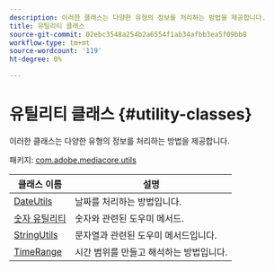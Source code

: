 ```yaml
---
description: 이러한 클래스는 다양한 유형의 정보를 처리하는 방법을 제공합니다.
title: 유틸리티 클래스
source-git-commit: 02ebc3548a254b2a6554f1ab34afbb3ea5f09bb8
workflow-type: tm+mt
source-wordcount: '119'
ht-degree: 0%

---
```


# 유틸리티 클래스 {#utility-classes}

이러한 클래스는 다양한 유형의 정보를 처리하는 방법을 제공합니다.

패키지: [com.adobe.mediacore.utils](https://help.adobe.com/en_US/primetime/api/psdk/javadoc_1.4/com/adobe/mediacore/utils/package-summary.html)

| 클래스 이름 | 설명 |
|---|---|
| [DateUtils](https://help.adobe.com/en_US/primetime/api/psdk/javadoc_1.4/com/adobe/mediacore/utils/DateUtils.html) | 날짜를 처리하는 방법입니다. |
| [숫자 유틸리티](https://help.adobe.com/en_US/primetime/api/psdk/javadoc_1.4/com/adobe/mediacore/utils/NumberUtils.html) | 숫자와 관련된 도우미 메서드. |
| [StringUtils](https://help.adobe.com/en_US/primetime/api/psdk/javadoc_1.4/com/adobe/mediacore/utils/StringUtils.html) | 문자열과 관련된 도우미 메서드입니다. |
| [TimeRange](https://help.adobe.com/en_US/primetime/api/psdk/javadoc_1.4/com/adobe/mediacore/utils/TimeRange.html) | 시간 범위를 만들고 해석하는 방법입니다. |
